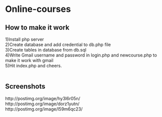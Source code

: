 # Online-courses
<h2><b> How to make it work </b></h2>
1)Install php server<br>
2)Create database and add credential to db.php file<br>
3)Create tables in database from db.sql <br>
4)Write Gmail username and password in login.php and newcourse.php to make it work with gmail<br>
5)Hit index.php and cheers.<br><br>

<h2><b> Screenshots</b> </h2>
http://postimg.org/image/hy3l6r05n/  <br>
http://postimg.org/image/dorz1yutn/  <br>
http://postimg.org/image/l59m6qc23/
